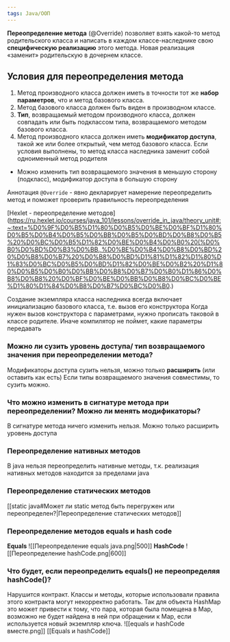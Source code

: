 ```yaml
---
tags: Java/ООП
---
```


**Переопределение метода** (@Override) позволяет взять какой-то метод родительского класса и написать в каждом классе-наследнике свою **специфическую реализацию** этого метода. Новая реализация «заменит» родительскую в дочернем классе.
## Условия для переопределения метода
1. Метод производного класса должен иметь в точности тот же **набор параметров**, что и метод базового класса.
2. Метод базового класса должен быть виден в производном классе.
3. **Тип**, возвращаемый методом производного класса, должен совпадать или быть подклассом типа, возвращаемого методом базового класса.
4. Метод производного класса должен иметь **модификатор доступа**, такой же или более открытый, чем метод базового класса.
Если условия выполнены, то метод класса наследника заменит собой одноименный метод родителя
- Можно изменить тип возвращаемого значения в меньшую сторону (подкласс), модификатор доступа в большую сторону

Аннотация `@Override` - явно декларирует намерение переопределить метод и поможет проверить правильность переопределения

[Hexlet - переопределение методов](https://ru.hexlet.io/courses/java_101/lessons/override_in_java/theory_unit#:~:text=%D0%9F%D0%B5%D1%80%D0%B5%D0%BE%D0%BF%D1%80%D0%B5%D0%B4%D0%B5%D0%BB%D0%B5%D0%BD%D0%B8%D0%B5%20%D0%BC%D0%B5%D1%82%D0%BE%D0%B4%D0%B0%20(%D0%B0%D0%BD%D0%B3%D0%BB.,%D0%BE%D0%B4%D0%B8%D0%BD%20%D0%B8%D0%B7%20%D0%B8%D0%BD%D1%81%D1%82%D1%80%D1%83%D0%BC%D0%B5%D0%BD%D1%82%D0%BE%D0%B2%20%D1%80%D0%B5%D0%B0%D0%BB%D0%B8%D0%B7%D0%B0%D1%86%D0%B8%D0%B8%20%D0%BF%D0%BE%D0%BB%D0%B8%D0%BC%D0%BE%D1%80%D1%84%D0%B8%D0%B7%D0%BC%D0%B0.)

Создание экземпляра класса наследника всегда включает инициализацию базового класса, т.е. вызов его конструктора
Когда нужен вызов конструктора с параметрами, нужно прописать таковой в классе родителе. Иначе компилятор не поймет, какие параметры передавать
### Можно ли сузить уровень доступа/ тип возвращаемого значения при переопределении метода?
Модификаторы доступа сузить нельзя, можно только **расширить** (или оставить как есть)
Если типы возвращаемого значения совместимы, то сузить можно.
### Что можно изменить в сигнатуре метода при переопределении? Можно ли менять модификаторы?
В сигнатуре метода ничего изменить нельзя. Можно только расширить уровень доступа
### Переопределение нативных методов
В java нельзя переопределить нативные методы, т.к. реализация нативных методов находится за пределами java

### Переопределение статических методов
[[static java#Может ли static метод быть перегружен или переопределен?|Переопределение статических методов]]

### Переопределение методов equals и hash code
**Equals**
![[Переопределение equals java.png|500]]
**HashCode**
![[Переопределение hashCode.png|600]]
### Что будет, если переопределить equals() не переопределяя hashCode()?
Нарушится контракт. Классы и методы, которые использовали правила этого контракта могут некорректно работать. Так для объекта HashMap это может привести к тому, что пара, которая была помещена в Map, возможно не будет найдена в ней при обращении к Map, если используется новый экземпляр ключа.
![[equals и hashСode вместе.png]]
[[Equals и hashCode]]
